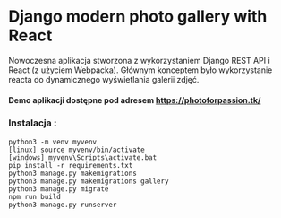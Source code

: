 # Django modern photo gallery with React
Nowoczesna aplikacja stworzona z wykorzystaniem Django REST API i React (z użyciem Webpacka). Głównym konceptem było wykorzystanie reacta do dynamicznego wyświetlania galerii zdjęć.

#### Demo aplikacji dostępne pod adresem https://photoforpassion.tk/

### Instalacja :
```
python3 -m venv myvenv
[linux] source myvenv/bin/activate 
[windows] myvenv\Scripts\activate.bat
pip install -r requirements.txt
python3 manage.py makemigrations
python3 manage.py makemigrations gallery
python3 manage.py migrate
npm run build
python3 manage.py runserver
```
